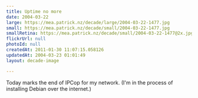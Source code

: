 ```yaml
---
title: Uptime no more
date: 2004-03-22
large: https://mea.patrick.nz/decade/large/2004-03-22-1477.jpg
small: https://mea.patrick.nz/decade/small/2004-03-22-1477.jpg
smallRetina: https://mea.patrick.nz/decade/small/2004-03-22-1477@2x.jpg
flickrUrl: null
photoId: null
createdAt: 2011-01-30 11:07:15.058126
updatedAt: 2004-03-23 01:01:49
layout: decade-image

---
```

Today marks the end of IPCop for my network. (I'm in the process of installing Debian over the internet.)
